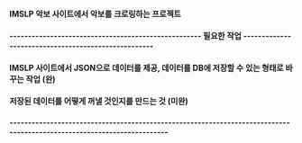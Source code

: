 #### IMSLP 악보 사이트에서 악보를 크로링하는 프로젝트


#### ----------------------------------------------------  필요한 작업  ----------------------------------------------------


#### IMSLP 사이트에서 JSON으로 데이터를 제공, 데이터를 DB에 저장할 수 있는 형태로 바꾸는 작업 (완)

#### 저장된 데이터를 어떻게 꺼낼 것인지를 만드는 것 (미완)


#### -----------------------------------------------------------------------------------------------------------------------
